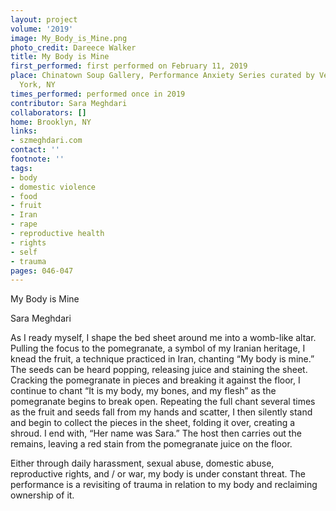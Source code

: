 ```yaml
---
layout: project
volume: '2019'
image: My_Body_is_Mine.png
photo_credit: Dareece Walker
title: My Body is Mine
first_performed: first performed on February 11, 2019
place: Chinatown Soup Gallery, Performance Anxiety Series curated by Ventiko, New
  York, NY
times_performed: performed once in 2019
contributor: Sara Meghdari
collaborators: []
home: Brooklyn, NY
links:
- szmeghdari.com
contact: ''
footnote: ''
tags:
- body
- domestic violence
- food
- fruit
- Iran
- rape
- reproductive health
- rights
- self
- trauma
pages: 046-047
---
```


My Body is Mine

Sara Meghdari

As I ready myself, I shape the bed sheet around me into a womb-like altar. Pulling the focus to the pomegranate, a symbol of my Iranian heritage, I knead the fruit, a technique practiced in Iran, chanting “My body is mine.” The seeds can be heard popping, releasing juice and staining the sheet. Cracking the pomegranate in pieces and breaking it against the floor, I continue to chant “It is my body, my bones, and my flesh” as the pomegranate begins to break open. Repeating the full chant several times as the fruit and seeds fall from my hands and scatter, I then silently stand and begin to collect the pieces in the sheet, folding it over, creating a shroud. I end with, “Her name was Sara.” The host then carries out the remains, leaving a red stain from the pomegranate juice on the floor.

Either through daily harassment, sexual abuse, domestic abuse, reproductive rights, and / or war, my body is under constant threat. The performance is a revisiting of trauma in relation to my body and reclaiming ownership of it.
